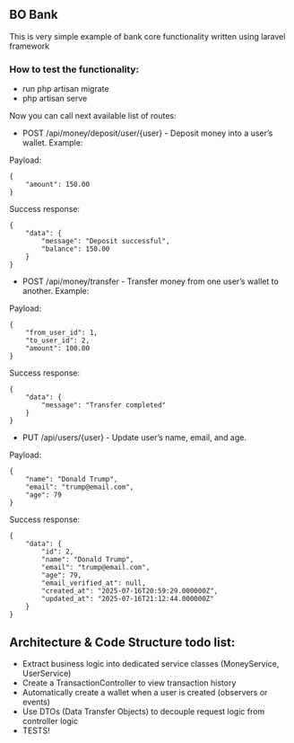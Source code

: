 

## BO Bank

This is very simple example of bank core functionality written using laravel framework 

### How to test the functionality:
- run php artisan migrate
- php artisan serve

Now you can call next available list of routes:

- POST /api/money/deposit/user/{user} - Deposit money into a user’s wallet.
Example:

Payload:
```angular2html
{
    "amount": 150.00
}
```
Success response:
```angular2html
{
    "data": {
        "message": "Deposit successful",
        "balance": 150.00
    }
}
```

- POST /api/money/transfer - Transfer money from one user’s wallet to another.
  Example:

Payload:
```angular2html
{
    "from_user_id": 1,
    "to_user_id": 2,
    "amount": 100.00
}
```
Success response:
```angular2html
{
    "data": {
        "message": "Transfer completed"
    }
}
```

- PUT /api/users/{user} - Update user’s name, email, and age.

Payload:
```angular2html
{
    "name": "Donald Trump",
    "email": "trump@email.com",
    "age": 79
}
```

Success response:
```angular2html
{
    "data": {
        "id": 2,
        "name": "Donald Trump",
        "email": "trump@email.com",
        "age": 79,
        "email_verified_at": null,
        "created_at": "2025-07-16T20:59:29.000000Z",
        "updated_at": "2025-07-16T21:12:44.000000Z"
    }
}
```

## Architecture & Code Structure todo list:
- Extract business logic into dedicated service classes (MoneyService, UserService)
- Create a TransactionController to view transaction history
- Automatically create a wallet when a user is created (observers or events)
- Use DTOs (Data Transfer Objects) to decouple request logic from controller logic
- TESTS!
